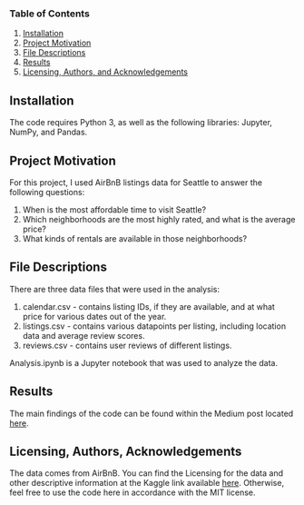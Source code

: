 
### Table of Contents

1. [Installation](#installation)
2. [Project Motivation](#motivation)
3. [File Descriptions](#files)
4. [Results](#results)
5. [Licensing, Authors, and Acknowledgements](#licensing)

## Installation <a name="installation"></a>

The code requires Python 3, as well as the following libraries: Jupyter, NumPy, and Pandas.

## Project Motivation<a name="motivation"></a>

For this project, I used AirBnB listings data for Seattle to answer the following questions:

1. When is the most affordable time to visit Seattle?
2. Which neighborhoods are the most highly rated, and what is the average price?
3. What kinds of rentals are available in those neighborhoods?

## File Descriptions <a name="files"></a>

There are three data files that were used in the analysis:
1. calendar.csv - contains listing IDs, if they are available, and at what price for various dates out of the year.
2. listings.csv - contains various datapoints per listing, including location data and average review scores.
3. reviews.csv - contains user reviews of different listings.

Analysis.ipynb is a Jupyter notebook that was used to analyze the data.

## Results<a name="results"></a>

The main findings of the code can be found within the Medium post located [here](https://joel-annenberg.medium.com/you-can-finally-travel-again-now-what-fc7a308e48b).

## Licensing, Authors, Acknowledgements<a name="licensing"></a>

The data comes from AirBnB.  You can find the Licensing for the data and other descriptive information at the Kaggle link available [here](https://www.kaggle.com/airbnb/seattle/data).  Otherwise, feel free to use the code here in accordance with the MIT license. 
